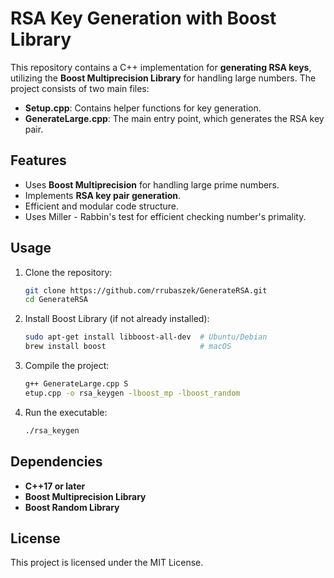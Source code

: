 # RSA Key Generation with Boost Library

This repository contains a C++ implementation for **generating RSA keys**, utilizing the **Boost Multiprecision Library** for handling large numbers. The project consists of two main files:

- **Setup.cpp**: Contains helper functions for key generation.
- **GenerateLarge.cpp**: The main entry point, which generates the RSA key pair.

## Features
- Uses **Boost Multiprecision** for handling large prime numbers.
- Implements **RSA key pair generation**.
- Efficient and modular code structure.
- Uses Miller - Rabbin's test for efficient checking number's primality.

## Usage
1. Clone the repository:
   ```bash
   git clone https://github.com/rrubaszek/GenerateRSA.git
   cd GenerateRSA
   ```
2. Install Boost Library (if not already installed):
   ```bash
   sudo apt-get install libboost-all-dev  # Ubuntu/Debian
   brew install boost                     # macOS
   ```
3. Compile the project:
   ```bash
   g++ GenerateLarge.cpp S
   etup.cpp -o rsa_keygen -lboost_mp -lboost_random
   ```
4. Run the executable:
   ```bash
   ./rsa_keygen
   ```

## Dependencies
- **C++17 or later**
- **Boost Multiprecision Library**
- **Boost Random Library**

## License
This project is licensed under the MIT License.


